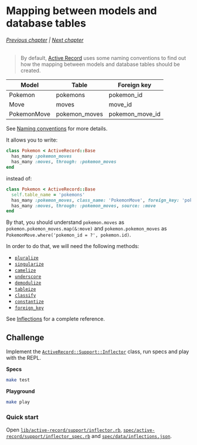 # Mapping between models and database tables

###### [Previous chapter](../00-introduction) | [Next chapter](../02-crud-basics)

> By default, [Active Record] uses some naming conventions to find out how the mapping between models and database tables should be created.

Model | Table | Foreign key
--- | --- | ---
Pokemon | pokemons | pokemon_id
Move | moves | move_id
PokemonMove | pokemon_moves | pokemon_move_id

See [Naming conventions] for more details.

[Active Record]: https://guides.rubyonrails.org/active_record_basics.html
[Naming conventions]: https://guides.rubyonrails.org/active_record_basics.html#naming-conventions

It allows you to write:

``` ruby
class Pokemon < ActiveRecord::Base
  has_many :pokemon_moves
  has_many :moves, through: :pokemon_moves
end
```

instead of:

``` ruby
class Pokemon < ActiveRecord::Base
  self.table_name = 'pokemons'
  has_many :pokemon_moves, class_name: 'PokemonMove', foreign_key: 'pokemon_id'
  has_many :moves, through: :pokemon_moves, source: :move
end
```

By that, you should understand
`pokemon.moves` as `pokemon.pokemon_moves.map(&:move)` and
`pokemon.pokemon_moves` as `PokemonMove.where('pokemon_id = ?', pokemon.id)`.

In order to do that, we will need the following methods:

- [`pluralize`]
- [`singularize`]
- [`camelize`]
- [`underscore`]
- [`demodulize`]
- [`tableize`]
- [`classify`]
- [`constantize`]
- [`foreign_key`]

[`pluralize`]: https://guides.rubyonrails.org/active_support_core_extensions.html#pluralize
[`singularize`]: https://guides.rubyonrails.org/active_support_core_extensions.html#singularize
[`camelize`]: https://guides.rubyonrails.org/active_support_core_extensions.html#camelize
[`underscore`]: https://guides.rubyonrails.org/active_support_core_extensions.html#underscore
[`demodulize`]: https://guides.rubyonrails.org/active_support_core_extensions.html#demodulize
[`tableize`]: https://guides.rubyonrails.org/active_support_core_extensions.html#tableize
[`classify`]: https://guides.rubyonrails.org/active_support_core_extensions.html#classify
[`constantize`]: https://guides.rubyonrails.org/active_support_core_extensions.html#constantize
[`foreign_key`]: https://guides.rubyonrails.org/active_support_core_extensions.html#foreign_key

See [Inflections] for a complete reference.

[Inflections]: https://guides.rubyonrails.org/active_support_core_extensions.html#inflections

## Challenge

Implement the [`ActiveRecord::Support::Inflector`] class, run specs and play with the REPL.

[`ActiveRecord::Support::Inflector`]: lib/active-record/support/inflector.rb

**Specs**

``` sh
make test
```

**Playground**

``` sh
make play
```

### Quick start

Open [`lib/active-record/support/inflector.rb`], [`spec/active-record/support/inflector_spec.rb`] and [`spec/data/inflections.json`].

[`lib/active-record/support/inflector.rb`]: lib/active-record/support/inflector.rb
[`spec/active-record/support/inflector_spec.rb`]: spec/active-record/support/inflector_spec.rb
[`spec/data/inflections.json`]: spec/data/inflections.json
